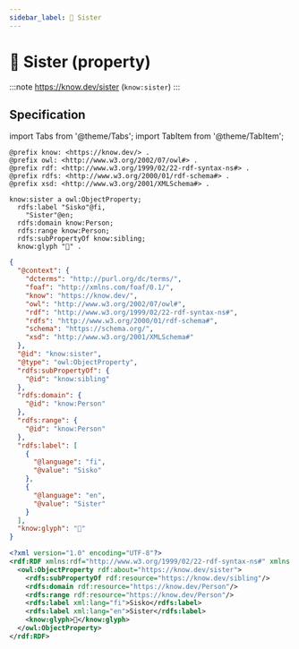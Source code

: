 ```yaml
---
sidebar_label: 👧 Sister
---
```


# 👧 Sister (property)

:::note
https://know.dev/sister
(`know:sister`)
:::

## Specification

import Tabs from '@theme/Tabs';
import TabItem from '@theme/TabItem';

<Tabs>
<TabItem value="turtle" label="Turtle">

```turtle
@prefix know: <https://know.dev/> .
@prefix owl: <http://www.w3.org/2002/07/owl#> .
@prefix rdf: <http://www.w3.org/1999/02/22-rdf-syntax-ns#> .
@prefix rdfs: <http://www.w3.org/2000/01/rdf-schema#> .
@prefix xsd: <http://www.w3.org/2001/XMLSchema#> .

know:sister a owl:ObjectProperty;
  rdfs:label "Sisko"@fi,
    "Sister"@en;
  rdfs:domain know:Person;
  rdfs:range know:Person;
  rdfs:subPropertyOf know:sibling;
  know:glyph "👧" .

```

</TabItem>
<TabItem value="jsonld" label="JSON-LD">

```json
{
  "@context": {
    "dcterms": "http://purl.org/dc/terms/",
    "foaf": "http://xmlns.com/foaf/0.1/",
    "know": "https://know.dev/",
    "owl": "http://www.w3.org/2002/07/owl#",
    "rdf": "http://www.w3.org/1999/02/22-rdf-syntax-ns#",
    "rdfs": "http://www.w3.org/2000/01/rdf-schema#",
    "schema": "https://schema.org/",
    "xsd": "http://www.w3.org/2001/XMLSchema#"
  },
  "@id": "know:sister",
  "@type": "owl:ObjectProperty",
  "rdfs:subPropertyOf": {
    "@id": "know:sibling"
  },
  "rdfs:domain": {
    "@id": "know:Person"
  },
  "rdfs:range": {
    "@id": "know:Person"
  },
  "rdfs:label": [
    {
      "@language": "fi",
      "@value": "Sisko"
    },
    {
      "@language": "en",
      "@value": "Sister"
    }
  ],
  "know:glyph": "👧"
}
```

</TabItem>
<TabItem value="rdfxml" label="RDF/XML">

```xml
<?xml version="1.0" encoding="UTF-8"?>
<rdf:RDF xmlns:rdf="http://www.w3.org/1999/02/22-rdf-syntax-ns#" xmlns:know="https://know.dev/" xmlns:owl="http://www.w3.org/2002/07/owl#" xmlns:rdfs="http://www.w3.org/2000/01/rdf-schema#">
  <owl:ObjectProperty rdf:about="https://know.dev/sister">
    <rdfs:subPropertyOf rdf:resource="https://know.dev/sibling"/>
    <rdfs:domain rdf:resource="https://know.dev/Person"/>
    <rdfs:range rdf:resource="https://know.dev/Person"/>
    <rdfs:label xml:lang="fi">Sisko</rdfs:label>
    <rdfs:label xml:lang="en">Sister</rdfs:label>
    <know:glyph>👧</know:glyph>
  </owl:ObjectProperty>
</rdf:RDF>

```

</TabItem>
</Tabs>

